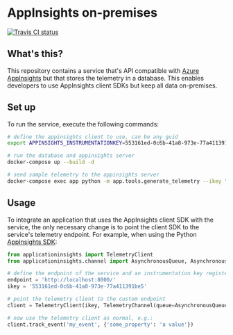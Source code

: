 # AppInsights on-premises

[![Travis CI status](https://api.travis-ci.org/CatalystCode/appinsights-on-premises.svg?branch=master)](https://travis-ci.org/CatalystCode/appinsights-on-premises)

## What's this?

This repository contains a service that's API compatible with [Azure AppInsights](https://docs.microsoft.com/en-us/azure/azure-monitor/app/app-insights-overview)
but that stores the telemetry in a database. This enables developers to use AppInsights client SDKs but
keep all data on-premises.

## Set up

To run the service, execute the following commands:

```bash
# define the appinsights client to use, can be any guid
export APPINSIGHTS_INSTRUMENTATIONKEY=553161ed-0c6b-41a8-973e-77a411391be5

# run the database and appinsights server
docker-compose up --build -d

# send sample telemetry to the appinsights server
docker-compose exec app python -m app.tools.generate_telemetry --ikey "${APPINSIGHTS_INSTRUMENTATIONKEY}"
```

## Usage

To integrate an application that uses the AppInsights client SDK with the service, the only necessary change
is to point the client SDK to the service's telemetry endpoint. For example, when using the Python [AppInsights SDK](https://github.com/Microsoft/ApplicationInsights-Python):

```python
from applicationinsights import TelemetryClient
from applicationinsights.channel import AsynchronousQueue, AsynchronousSender, TelemetryChannel

# define the endpoint of the service and an instrumentation key registered with the service
endpoint = 'http://localhost:8000/'
ikey = '553161ed-0c6b-41a8-973e-77a411391be5'

# point the telemetry client to the custom endpoint
client = TelemetryClient(ikey, TelemetryChannel(queue=AsynchronousQueue(AsynchronousSender(endpoint))))

# now use the telemetry client as normal, e.g.:
client.track_event('my_event', {'some_property': 'a value'})
```

